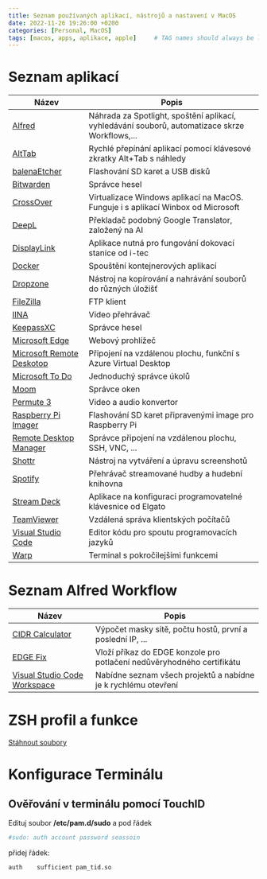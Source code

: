 ```yaml
---
title: Seznam používaných aplikací, nástrojů a nastavení v MacOS
date: 2022-11-26 19:26:00 +0200
categories: [Personal, MacOS]
tags: [macos, apps, aplikace, apple]     # TAG names should always be lowercase
---
```


# Seznam aplikací

| Název | Popis |
| ------- | ------- |
| [Alfred](https://www.alfredapp.com/) | Náhrada za Spotlight, spoštění aplikací, vyhledávání souborů, automatizace skrze Workflows,... |
| [AltTab](https://alt-tab-macos.netlify.app/) | Rychlé přepínání aplikací pomocí klávesové zkratky Alt+Tab s náhledy |
| [balenaEtcher](https://www.balena.io/etcher/) | Flashování SD karet a USB disků |
| [Bitwarden](https://bitwarden.com/) | Správce hesel |
| [CrossOver](https://www.codeweavers.com/crossover) | Virtualizace Windows aplikací na MacOS. Funguje i s aplikací Winbox od Microsoft |
| [DeepL](https://www.deepl.com/translator) | Překladač podobný Google Translator, založený na AI |
| [DisplayLink](https://www.synaptics.com/products/displaylink-graphics/downloads/macos) | Aplikace nutná pro fungování dokovací stanice od i-tec |
| [Docker](https://www.docker.com/) | Spouštění kontejnerových aplikací |
| [Dropzone](https://aptonic.com/) | Nástroj na kopírování a nahrávání souborů do různých úložišť |
| [FileZilla](https://filezilla-project.org/) | FTP klient |
| [IINA](https://iina.io/) | Video přehrávač |
| [KeepassXC](https://keepassxc.org/) | Správce hesel |
| [Microsoft Edge](https://www.microsoft.com/cs-cz/edge/)| Webový prohlížeč |
| [Microsoft Remote Deskotop](https://apps.apple.com/us/app/microsoft-remote-desktop/) | Připojení na vzdálenou plochu, funkční s Azure Virtual Desktop |
| [Microsoft To Do](https://todo.microsoft.com/tasks/) | Jednoduchý správce úkolů |
| [Moom](https://apps.apple.com/us/app/moom/id419330170?mt=12) | Správce oken |
| [Permute 3](https://software.charliemonroe.net/permute/) | Video a audio konvertor |
| [Raspberry Pi Imager](https://www.raspberrypi.com/software/) | Flashování SD karet připravenými image pro Raspberry Pi |
| [Remote Desktop Manager](https://devolutions.net/remote-desktop-manager/) | Správce připojení na vzdálenou plochu, SSH, VNC, ... |
| [Shottr](https://shottr.cc/) | Nástroj na vytváření a úpravu screenshotů |
| [Spotify](https://www.spotify.com/us/download/android/) | Přehrávač streamované hudby a hudební knihovna |
| [Stream Deck](https://www.elgato.com/en/stream-deck) | Aplikace na konfiguraci programovatelné klávesnice od Elgato |
| [TeamViewer](https://www.teamviewer.com) | Vzdálená správa klientských počítačů |
| [Visual Studio Code](https://code.visualstudio.com/) | Editor kódu pro spoutu programovacích jazyků |
| [Warp](https://www.warp.dev/) | Terminal s pokročilejšími funkcemi |


# Seznam Alfred Workflow

| Název                                                                     | Popis                                                     |
|---------------------------------------------------------------------------|-----------------------------------------------------------|
| [CIDR Calculator](https://gilbertsanchez.com/cidr-calculator-for-alfred/) | Výpočet masky sítě, počtu hostů, první a poslední IP, ... |
| [EDGE Fix](https://github.com/stepantech/terminal/blob/main/Alfred%20Workflows/Edge%20-%20Fix%20Cert.alfredworkflow) | Vloží příkaz do EDGE konzole pro potlačení nedůvěryhodného certifikátu |
| [Visual Studio Code Workspace](https://github.com/stepantech/terminal/blob/main/Alfred%20Workflows/Visual%20Studio%20Code%20Workspace.alfredworkflow) | Nabídne seznam všech projektů a nabídne je k rychlému otevření |


# ZSH profil a funkce

[Stáhnout soubory](https://github.com/stepantech/cloudmemory/tree/main/assets/others/zsh)

# Konfigurace Terminálu
## Ověřování v terminálu pomocí TouchID
Edituj soubor **/etc/pam.d/sudo** a pod řádek 

```zsh
#sudo: auth account password seassoin
```
přidej řádek:
``` zsh
auth    sufficient pam_tid.so
```